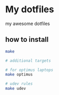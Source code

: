 # My dotfiles
my awesome dotfiles


## how to install
```bash
make

# additional targets

# for optimus laptops
make optimus

# udev rules
make udev

```
